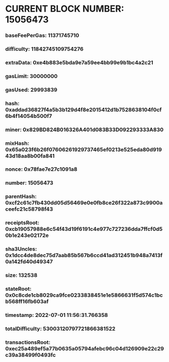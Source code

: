 # CURRENT BLOCK NUMBER: 15056473

### baseFeePerGas: 11371745710
### difficulty: 11842745109754276
### extraData: 0xe4b883e5bda9e7a59ee4bb99e9b1bc4a2c21
### gasLimit: 30000000
### gasUsed: 29993839
### hash: 0xaddad36827f4a5b3b129d4f8e2015412d1b7528638104f0cf6b4f14054b500f7
### miner: 0x829BD824B016326A401d083B33D092293333A830
### mixHash: 0x65a023f6b26f07606261929737465ef0213e525eda80d91943d18aa8b00fa841
### nonce: 0x78fae7e27c1091a8
### number: 15056473
### parentHash: 0xcf2c61c7fb430dd05d56469e0e0fb8ce26f322a873c9900aceefc21c58798f43
### receiptsRoot: 0xcb19057988e6c54f43d19f6191c4e977c727236dda7ffcf0d50b1e243e02172e
### sha3Uncles: 0x1dcc4de8dec75d7aab85b567b6ccd41ad312451b948a7413f0a142fd40d49347
### size: 132538
### stateRoot: 0x0c8cde1cb8029ca9fce0233838451e1e5866631f5d574c1bcb568ff16fb603af
### timestamp: 2022-07-01 11:56:31.766358
### totalDifficulty: 53003120797721866381522
### transactionsRoot: 0xec25a489ef5a77b0635a05794afebc96c04d126909e22c29c39a38499f0493fc
